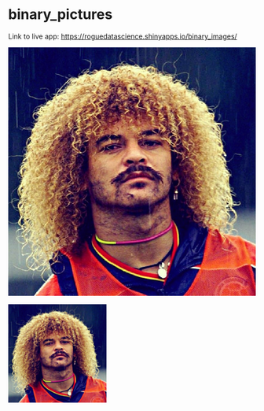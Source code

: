 # binary_pictures

Link to live app: https://roguedatascience.shinyapps.io/binary_images/

![Original image of El Pibe Valderrama](pibe_example/pibe_original.jpg)

<img src="pibe_example/pibe_original.jpg" width="200" height="200" />
